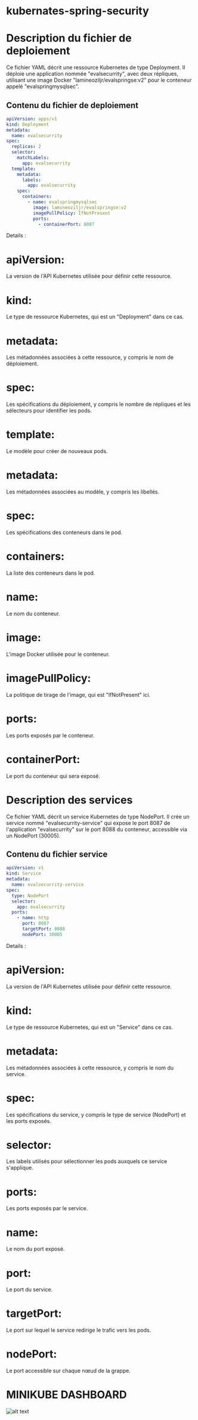 # kubernates-spring-security

# Description du fichier de deploiement

Ce fichier YAML décrit une ressource Kubernetes de type Deployment. Il déploie une application nommée "evalsecurrity", avec deux répliques, utilisant une image Docker "lamineoziljr/evalspringse:v2" pour le conteneur appelé "evalspringmysqlsec". 

## Contenu du fichier de deploiement

```yaml
apiVersion: apps/v1
kind: Deployment
metadata:
  name: evalsecurrity
spec:
  replicas: 2
  selector:
    matchLabels:
      app: evalsecurrity
  template:
    metadata:
      labels:
        app: evalsecurrity
    spec:
      containers:
        - name: evalspringmysqlsec
          image: lamineoziljr/evalspringse:v2
          imagePullPolicy: IfNotPresent
          ports:
            - containerPort: 8087
```

Details : 
##
# apiVersion: 
La version de l'API Kubernetes utilisée pour définir cette ressource.
##
# kind:
Le type de ressource Kubernetes, qui est un "Deployment" dans ce cas.
##
# metadata: 
Les métadonnées associées à cette ressource, y compris le nom de déploiement.
##
# spec: 
Les spécifications du déploiement, y compris le nombre de répliques et les sélecteurs pour identifier les pods.
##
# template: 
Le modèle pour créer de nouveaux pods.
##
# metadata: 
Les métadonnées associées au modèle, y compris les libellés.
##
# spec: 
Les spécifications des conteneurs dans le pod.
##
# containers: 
La liste des conteneurs dans le pod.
##
# name: 
Le nom du conteneur.
##
# image: 
L'image Docker utilisée pour le conteneur.
##
# imagePullPolicy: 
La politique de tirage de l'image, qui est "IfNotPresent" ici.
##
# ports: 
Les ports exposés par le conteneur.
##
# containerPort: 
Le port du conteneur qui sera exposé.
##


# Description des services

Ce fichier YAML décrit un service Kubernetes de type NodePort. Il crée un service nommé "evalsecurrity-service" qui expose le port 8087 de l'application "evalsecurrity" sur le port 8088 du conteneur, accessible via un NodePort (30005).

## Contenu du fichier service

```yaml
apiVersion: v1
kind: Service
metadata:
  name: evalsecurrity-service
spec:
  type: NodePort
  selector:
    app: evalsecurrity
  ports:
    - name: http
      port: 8087
      targetPort: 8088
      nodePort: 30005

```
Details :
##
# apiVersion: 
La version de l'API Kubernetes utilisée pour définir cette ressource.
##
# kind: 
Le type de ressource Kubernetes, qui est un "Service" dans ce cas.
##
# metadata: 
Les métadonnées associées à cette ressource, y compris le nom du service.
##
# spec: 
Les spécifications du service, y compris le type de service (NodePort) et les ports exposés.
##
# selector: 
Les labels utilisés pour sélectionner les pods auxquels ce service s'applique.
##
# ports: 
Les ports exposés par le service.
##
# name: 
Le nom du port exposé.
##
# port:
Le port du service.
##
# targetPort: 
Le port sur lequel le service redirige le trafic vers les pods.
##
# nodePort: 
Le port accessible sur chaque nœud de la grappe.
##

# MINIKUBE DASHBOARD

![alt text](https://github.com/LamineOzilJr/kubernates-spring-security/blob/main/dashboards.png?raw=true)
